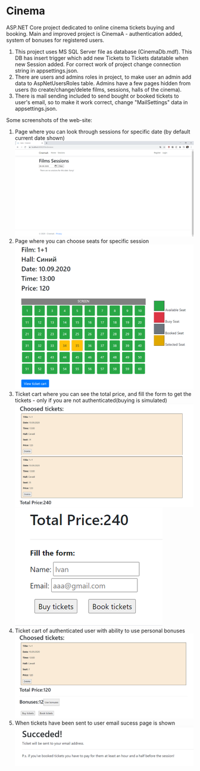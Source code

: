 # Cinema
 ASP.NET Core project dedicated to online cinema tickets buying and booking. Main and improved project is CinemaA - authentication added, system of bonuses for registered users. 
1) This project uses MS SQL Server file as database (CinemaDb.mdf). This DB has insert trigger which add new Tickets to Tickets datatable when new Session added. For correct work of project change connection string in appsettings.json.
2) There are users and admins roles in project, to make user an admin add data to AspNetUsersRoles table. Admins have a few pages hidden from users (to create/change/delete films, sessions, halls of the cinema).
3) There is mail sending included to send bought or booked tickets to user's email, so to make it work correct, change "MailSettings" data in appsettings.json.

Some screenshots of the web-site:
1) Page where you can look through sessions for specific date (by default current date shown) <img src="Screenshots/FilmsSessions.png">
2) Page where you can choose seats for specific session <img src="Screenshots/SessionTickets.png">
3) Ticket cart where you can see the total price, and fill the form to get the tickets - only if you are not authenticated(buying is simulated) <img src="Screenshots/TicketCart.png"><img src="Screenshots/UnregisteredForm.png">
4) Ticket cart of authenticated user with ability to use personal bonuses <img src="Screenshots/TicketCartForRegistered.png">
5) When tickets have been sent to user email sucess page is shown <img src="Screenshots/SuccessPage.png">
